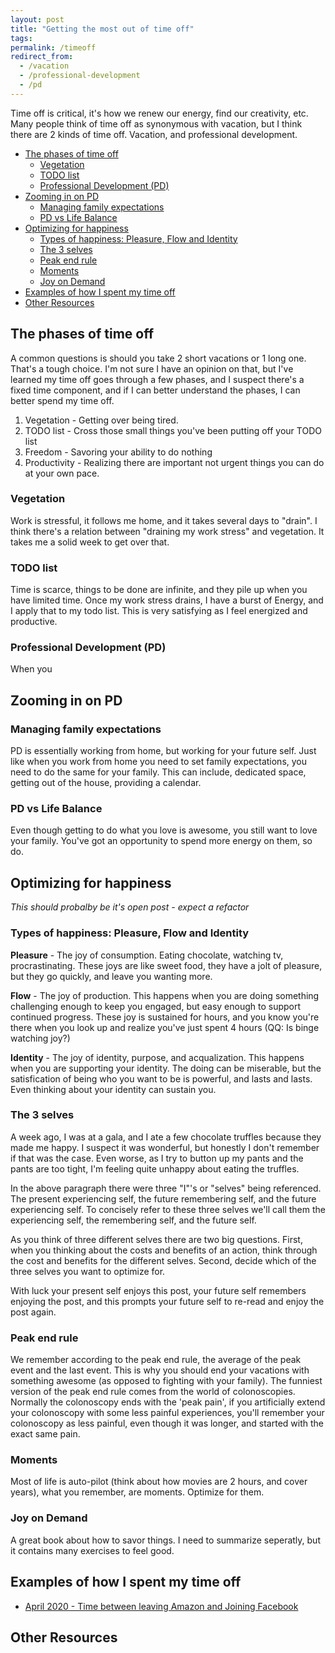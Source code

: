 ```yaml
---
layout: post
title: "Getting the most out of time off"
tags:
permalink: /timeoff
redirect_from:
  - /vacation
  - /professional-development
  - /pd
---
```


Time off is critical, it's how we renew our energy, find our creativity, etc. Many people think of time off as synonymous with vacation, but I think there are 2 kinds of time off. Vacation, and professional development.

<!-- prettier-ignore-start -->
<!-- vim-markdown-toc GFM -->

- [The phases of time off](#the-phases-of-time-off)
  - [Vegetation](#vegetation)
  - [TODO list](#todo-list)
  - [Professional Development (PD)](#professional-development-pd)
- [Zooming in on PD](#zooming-in-on-pd)
  - [Managing family expectations](#managing-family-expectations)
  - [PD vs Life Balance](#pd-vs-life-balance)
- [Optimizing for happiness](#optimizing-for-happiness)
  - [Types of happiness: Pleasure, Flow and Identity](#types-of-happiness-pleasure-flow-and-identity)
  - [The 3 selves](#the-3-selves)
  - [Peak end rule](#peak-end-rule)
  - [Moments](#moments)
  - [Joy on Demand](#joy-on-demand)
- [Examples of how I spent my time off](#examples-of-how-i-spent-my-time-off)
- [Other Resources](#other-resources)

<!-- vim-markdown-toc -->
<!-- prettier-ignore-end -->

## The phases of time off

A common questions is should you take 2 short vacations or 1 long one. That's a tough choice. I'm not sure I have an opinion on that, but I've learned my time off goes through a few phases, and I suspect there's a fixed time component, and if I can better understand the phases, I can better spend my time off.

1. Vegetation - Getting over being tired.
1. TODO list - Cross those small things you've been putting off your TODO list
1. Freedom - Savoring your ability to do nothing
1. Productivity - Realizing there are important not urgent things you can do at your own pace.

### Vegetation

Work is stressful, it follows me home, and it takes several days to "drain". I think there's a relation between "draining my work stress" and vegetation. It takes me a solid week to get over that.

### TODO list

Time is scarce, things to be done are infinite, and they pile up when you have limited time. Once my work stress drains, I have a burst of Energy, and I apply that to my todo list. This is very satisfying as I feel energized and productive.

### Professional Development (PD)

When you

## Zooming in on PD

### Managing family expectations

PD is essentially working from home, but working for your future self. Just like when you work from home you need to set family expectations, you need to do the same for your family. This can include, dedicated space, getting out of the house, providing a calendar.

### PD vs Life Balance

Even though getting to do what you love is awesome, you still want to love your family. You've got an opportunity to spend more energy on them, so do.

## Optimizing for happiness

_This should probalby be it's open post - expect a refactor_

### Types of happiness: Pleasure, Flow and Identity

**Pleasure** - The joy of consumption. Eating chocolate, watching tv, procrastinating. These joys are like sweet food, they have a jolt of pleasure, but they go quickly, and leave you wanting more.

**Flow** - The joy of production. This happens when you are doing something challenging enough to keep you engaged, but easy enough to support continued progress. These joy is sustained for hours, and you know you're there when you look up and realize you've just spent 4 hours (QQ: Is binge watching joy?)

**Identity** - The joy of identity, purpose, and acqualization. This happens when you are supporting your identity. The doing can be miserable, but the satisfication of being who you want to be is powerful, and lasts and lasts. Even thinking about your identity can sustain you.


### The 3 selves

A week ago, I was at a gala, and I ate a few chocolate truffles because they made me happy. I suspect it was wonderful, but honestly I don't remember if that was the case. Even worse, as I try to button up my pants and the pants are too tight, I'm feeling quite unhappy about eating the truffles.

In the above paragraph there were three "I"'s or "selves" being referenced. The present experiencing self, the future remembering self, and the future experiencing self. To concisely refer to these three selves we'll call them the experiencing self, the remembering self, and the future self.

As you think of three different selves there are two big questions. First, when you thinking about the costs and benefits of an action, think through the cost and benefits for the different selves. Second, decide which of the three selves you want to optimize for.

 With luck your present self enjoys this post, your future self remembers enjoying the post, and this prompts your future self to re-read and enjoy the post again.

### Peak end rule

We remember according to the peak end rule, the average of the peak event and the last event. This is why you should end your vacations with something awesome (as opposed to fighting with your family). The funniest version of the peak end rule comes from the world of colonoscopies. Normally the colonoscopy ends with the 'peak pain', if you artificially extend your colonoscopy with some less painful experiences, you'll remember your colonoscopy as less painful, even though it was longer, and started with the exact same pain.

### Moments

Most of life is auto-pilot (think about how movies are 2 hours, and cover years), what you remember, are moments. Optimize for them.

### Joy on Demand

A great book about how to savor things. I need to summarize seperatly, but it contains many exercises to feel good.

## Examples of how I spent my time off

- [April 2020 - Time between leaving Amazon and Joining Facebook](td/notes/time-off-3-2020)

## Other Resources
